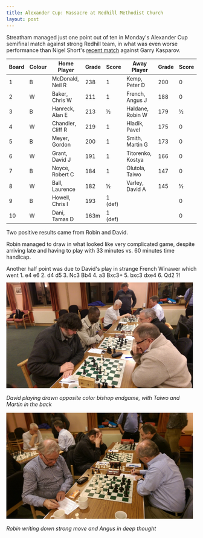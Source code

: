```yaml
---
title: Alexander Cup: Massacre at Redhill Methodist Church
layout: post
---
```


Streatham managed just one point out of ten in Monday's Alexander Cup semifinal match against strong Redhill team, in what was even worse performance than Nigel Short's [recent match](https://chess24.com/en/read/news/kasparov-short-the-st-louis-massacre) against Garry Kasparov.


|Board	|Colour	|Home Player	   |Grade|	Score |Away Player	    |Grade	|Score|
|-------|-------|------------------|-----|--------|-----------------|-------|-----|
|1	    |B	    |McDonald, Neil R  |238	 |1	      |Kemp, Peter D	| 200	|0    | 
|2	    |W	    |Baker, Chris W	   |211	 |1	      |French, Angus J	| 188	|0    |
|3	    |B	    |Hanreck, Alan E   |213	 |½	      |Haldane, Robin W	| 179	|½    |
|4	    |W	    |Chandler, Cliff R |219	 |1	      |Hladik, Pavel	| 175	|0    |
|5	    |B   	|Meyer, Gordon	   |200	 |1	      |Smith, Martin G	| 173	|0    |
|6	    |W 	    |Grant, David J	   |191	 |1	      |Titorenko, Kostya| 166	|0    |
|7	    |B	    |Noyce, Robert C   |184	 |1	      |Olutola, Taiwo	| 147	|0    |
|8	    |W	    |Ball, Laurence    |182	 |½	      |Varley, David A	| 145	|½    |
|9	    |B	    |Howell, Chris I   |193	 |1	(def) |		            |       |0    |
|10	    |W	    |Dani, Tamas D     |163m |1	(def) |			        |       |0    |


Two positive results came from Robin and David.

Robin managed to draw in what looked like very complicated game, despite arriving late and having to play with 33 minutes vs. 60 minutes time handicap. 

Another half point was due to David's play in strange French Winawer which went 1. e4 e6 2. d4 d5 3. Nc3 Bb4 4. a3 Bxc3+ 5. bxc3 dxe4 6. Qd2 ?! 

<br/>

<div class="img-auto-sized" style="float: left; padding-right: 10px; margin-top: -20px;" align="left">  
  <img src="/assets/alexandercup2015/alexander-dtm.jpg" class="img-responsive"/>
  <p align="left" style="text-align: left;"><i>David playing drawn opposite color bishop endgame, with Taiwo and Martin in the back</i></p>
  
  <img src="/assets/alexandercup2015/alexander-ra.jpg" class="img-responsive"/>
  <p align="left" style="text-align: left;"><i>Robin writing down strong move and Angus in deep thought</i></p>

</div>
